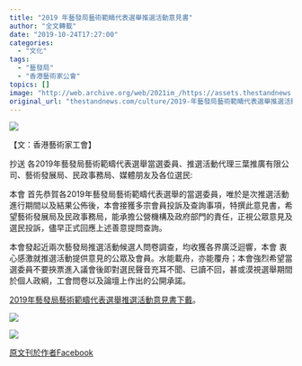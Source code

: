 ```yaml
---
title: "2019 年藝發局藝術範疇代表選舉推選活動意見書"
author: "全文轉載"
date: "2019-10-24T17:27:00"
categories:
  - "文化"
tags:
  - "藝發局"
  - "香港藝術家公會"
topics: []
image: "http://web.archive.org/web/2021im_/https://assets.thestandnews.com/media/photos/73070649_1279785698881723_6472379611853357056_n_g7UdZ.png"
original_url: "thestandnews.com/culture/2019-年藝發局藝術範疇代表選舉推選活動意見書"
---
```

![](http://web.archive.org/web/2021im_/https://assets.thestandnews.com/media/photos/73070649_1279785698881723_6472379611853357056_n_g7UdZ.png)

【文：香港藝術家工會】

抄送 各2019年藝發局藝術範疇代表選舉當選委員、推選活動代理三葉推廣有限公司、藝術發展局、民政事務局、媒體朋友及各位選民:

本會 首先恭賀各2019年藝發局藝術範疇代表選舉的當選委員，唯於是次推選活動進行期間以及結果公佈後，本會接獲多宗會員投訴及查詢事項，特撰此意見書，希望藝術發展局及民政事務局，能承擔公營機構及政府部門的責任，正視公眾意見及選民投訴，儘早正式回應上述善意提問查詢。

本會發起近兩次藝發局推選活動候選人問卷調查，均收獲各界廣泛迴響，本會 衷⼼感激就推選活動提供意見的公眾及會員。水能載舟，亦能覆舟；本會強烈希望當選委員不要挾票進入議會後即對選⺠聲⾳充⽿不聞、已讀不回，甚或漠視選舉期間於個人政綱，工會問卷以及論壇上作出的公開承諾。

[2019年藝發局藝術範疇代表選舉推選活動意見書下戴](http://web.archive.org/web/20211229063351/http://bit.ly/adc2019followup)。

![](http://web.archive.org/web/2021im_/https://assets.thestandnews.com/media/photos/E89EA2E5B995E688AAE59C96202019-10-2420E4B88BE58D885.25.35_OeDtp.png)

![](http://web.archive.org/web/2021im_/https://assets.thestandnews.com/media/photos/E89EA2E5B995E688AAE59C96202019-10-2420E4B88BE58D885.25.43_Ifu6f.png)

[原文刊於作者Facebook](http://web.archive.org/web/20211229063351/https://www.facebook.com/HongKongArtistUnion/posts/1279787135548246)